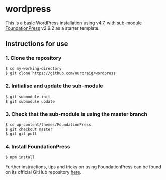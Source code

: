 # wordpress

This is a basic WordPress installation using v4.7, with sub-module [FoundationPress](https://github.com/olefredrik/FoundationPress) v2.9.2 as a starter template.

## Instructions for use

### 1. Clone the repository
```bash
$ cd my-working-directory
$ git clone https://github.com/ourcraig/wordpress
```

### 2. Initialise and update the sub-module
```bash
$ git submodule init
$ git submodule update
```

### 3. Check that the sub-module is using the master branch
```bash
$ cd wp-content/themes/FoundationPress
$ git checkout master
$ git git pull
```

### 4. Install FoundationPress
```bash
$ npm install
```

Further instructions, tips and tricks on using FoundationPress can be found on its official GitHub repository [here](https://github.com/olefredrik/FoundationPress).